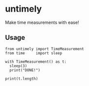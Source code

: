 untimely
=================

Make time measurements with ease!


Usage
-----------------

    from untimely import TimeMeasurement
    from time     import sleep

    with TimeMeasurement() as t:
      sleep(3)
      print("DONE!")

    print(t.length)

